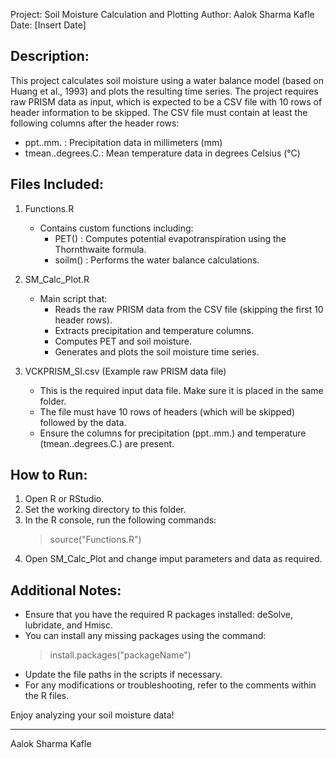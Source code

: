 Project: Soil Moisture Calculation and Plotting
Author: Aalok Sharma Kafle
Date: [Insert Date]

Description:
------------
This project calculates soil moisture using a water balance model (based on Huang et al., 1993) and plots the resulting time series.
The project requires raw PRISM data as input, which is expected to be a CSV file with 10 rows of header information to be skipped.
The CSV file must contain at least the following columns after the header rows:
   - ppt..mm.       : Precipitation data in millimeters (mm)
   - tmean..degrees.C.: Mean temperature data in degrees Celsius (°C)

Files Included:
---------------
1. Functions.R
   - Contains custom functions including:
       * PET() : Computes potential evapotranspiration using the Thornthwaite formula.
       * soilm() : Performs the water balance calculations.
       
2. SM_Calc_Plot.R
   - Main script that:
       * Reads the raw PRISM data from the CSV file (skipping the first 10 header rows).
       * Extracts precipitation and temperature columns.
       * Computes PET and soil moisture.
       * Generates and plots the soil moisture time series.
       
3. VCKPRISM_SI.csv (Example raw PRISM data file)
   - This is the required input data file. Make sure it is placed in the same folder.
   - The file must have 10 rows of headers (which will be skipped) followed by the data.
   - Ensure the columns for precipitation (ppt..mm.) and temperature (tmean..degrees.C.) are present.

How to Run:
-----------
1. Open R or RStudio.
2. Set the working directory to this folder.
3. In the R console, run the following commands:
   > source("Functions.R")
4. Open SM_Calc_Plot and change imput parameters and data as required.   


Additional Notes:
-----------------
- Ensure that you have the required R packages installed: deSolve, lubridate, and Hmisc.
- You can install any missing packages using the command:
   > install.packages("packageName")
- Update the file paths in the scripts if necessary.
- For any modifications or troubleshooting, refer to the comments within the R files.

Enjoy analyzing your soil moisture data!

-----------------------------------------------------
Aalok Sharma Kafle
